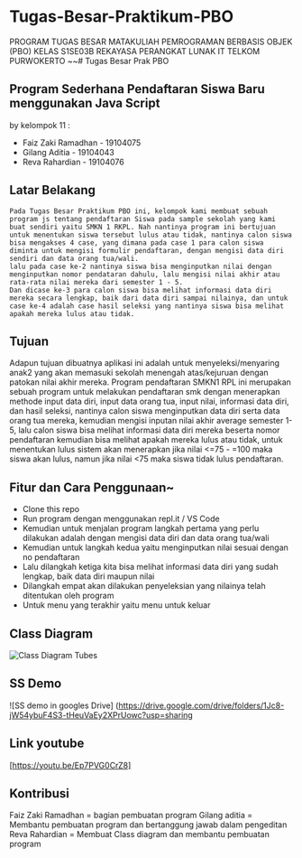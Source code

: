 # Tugas-Besar-Praktikum-PBO
PROGRAM TUGAS BESAR MATAKULIAH PEMROGRAMAN BERBASIS OBJEK (PBO)
KELAS S1SE03B REKAYASA PERANGKAT LUNAK IT TELKOM PURWOKERTO
~~# Tugas Besar Prak PBO
## Program Sederhana Pendaftaran Siswa Baru menggunakan Java Script
by kelompok 11 :
 - Faiz Zaki Ramadhan	- 19104075
 - Gilang Aditia 	- 19104043
 - Reva Rahardian	- 19104076
## Latar Belakang	
	Pada Tugas Besar Praktikum PBO ini, kelompok kami membuat sebuah program js tentang pendaftaran Siswa pada sample sekolah yang kami buat sendiri yaitu SMKN 1 RKPL. Nah nantinya program ini bertujuan untuk menentukan siswa tersebut lulus atau tidak, nantinya calon siswa bisa mengakses 4 case, yang dimana pada case 1 para calon siswa diminta untuk mengisi formulir pendaftaran, dengan mengisi data diri sendiri dan data orang tua/wali. 
	lalu pada case ke-2 nantinya siswa bisa menginputkan nilai dengan menginputkan nomor pendataran dahulu, lalu mengisi nilai akhir atau rata-rata nilai mereka dari semester 1 - 5. 
	Dan dicase ke-3 para calon siswa bisa melihat informasi data diri mereka secara lengkap, baik dari data diri sampai nilainya, dan untuk case ke-4 adalah case hasil seleksi yang nantinya siswa bisa melihat apakah mereka lulus atau tidak.
## Tujuan
Adapun tujuan dibuatnya aplikasi ini adalah untuk menyeleksi/menyaring anak2 yang akan memasuki sekolah menengah atas/kejuruan dengan patokan nilai akhir mereka.
	Program pendaftaran SMKN1 RPL ini merupakan sebuah program untuk melakukan pendaftaran smk dengan menerapkan methode input data diri, input data orang tua, input nilai, informasi data diri, dan hasil seleksi, nantinya calon siswa menginputkan data diri serta data orang tua mereka, kemudian mengisi inputan nilai akhir average semester 1-5, lalu calon siswa bisa melihat informasi data diri mereka beserta nomor pendaftaran kemudian bisa melihat apakah  mereka lulus atau tidak, untuk menentukan lulus sistem akan menerapkan jika nilai <=75  - =100 maka siswa akan lulus, namun jika nilai <75 maka siswa tidak lulus pendaftaran.
 
## Fitur dan Cara Penggunaan~
 - Clone this repo 
 - Run program dengan menggunakan repl.it / VS Code
 - Kemudian untuk menjalan program langkah pertama yang perlu dilakukan adalah dengan mengisi data diri dan data orang tua/wali
 - Kemudian untuk langkah kedua yaitu menginputkan nilai sesuai dengan no pendaftaran 
 - Lalu dilangkah ketiga kita bisa melihat informasi data diri yang sudah lengkap, baik data diri maupun nilai
 - Dilangkah empat akan dilakukan penyeleksian yang nilainya telah ditentukan oleh program
 - Untuk menu yang terakhir yaitu menu untuk keluar

## Class Diagram
![Class Diagram Tubes](https://user-images.githubusercontent.com/56437913/108015606-2624d580-7043-11eb-9f5a-72e97ed83cd9.jpg)

## SS Demo 
![SS demo in googles Drive]
(https://drive.google.com/drive/folders/1Jc8-jW54ybuF4S3-tHeuVaEy2XPrUowc?usp=sharing

## Link youtube
[https://youtu.be/Ep7PVG0CrZ8]

## Kontribusi
Faiz Zaki Ramadhan = bagian pembuatan program
Gilang aditia = Membantu pembuatan program dan bertanggung jawab dalam pengeditan
Reva Rahardian = Membuat Class diagram dan membantu pembuatan program
  
